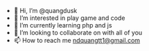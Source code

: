 - 👋 Hi, I’m @quangdusk
- 👀 I’m interested in play game and code
- 🌱 I’m currently learning php and js
- 💞️ I’m looking to collaborate on with all of you
- 📫 How to reach me ndquangtt1@gmail.com

<!---
quangdusk/quangdusk is a ✨ special ✨ repository because its `README.md` (this file) appears on your GitHub profile.
You can click the Preview link to take a look at your changes.
--->

